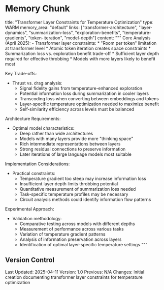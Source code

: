 # Memory Chunk

<chunk>
title: "Transformer Layer Constraints for Temperature Optimization"
type: WARM
memory_area: "default"
links: ["transformer-architecture", "layer-dynamics", "summarization-loss", "exploration-benefits", "temperature-gradients", "token-iteration", "model-depth"]
content: """
Core Analysis (April 2025):
- Transformer layer constraints:
  * "Room per token" limitation at transformer level
  * Atomic token iteration creates space constraints
  * Summarization loss vs. exploration benefit trade-off
  * Sufficient layer depth required for effective throbbing
  * Models with more layers likely to benefit most

Key Trade-offs:
- Thrust vs. drag analysis:
  * Signal fidelity gains from temperature-enhanced exploration
  * Potential information loss during summarization in cooler layers
  * Transcoding loss when converting between embeddings and tokens
  * Layer-specific temperature optimization needed to maximize benefit
  * Self-similarity efficiency across levels must be balanced

Architecture Requirements:
- Optimal model characteristics:
  * Deep rather than wide architectures
  * Models with many layers provide more "thinking space"
  * Rich intermediate representations between layers
  * Strong residual connections to preserve information
  * Later iterations of large language models most suitable

Implementation Considerations:
- Practical constraints:
  * Temperature gradient too steep may increase information loss
  * Insufficient layer depth limits throbbing potential
  * Quantitative measurement of summarization loss needed
  * Task-specific temperature profiles may be necessary
  * Circuit analysis methods could identify information flow patterns

Experimental Approach:
- Validation methodology:
  * Comparative testing across models with different depths
  * Measurement of performance across various tasks
  * Variation of temperature gradient patterns
  * Analysis of information preservation across layers
  * Identification of optimal layer-specific temperature settings
"""
</chunk>

## Version Control
Last Updated: 2025-04-11
Version: 1.0
Previous: N/A
Changes: Initial creation documenting transformer layer constraints for temperature optimization
